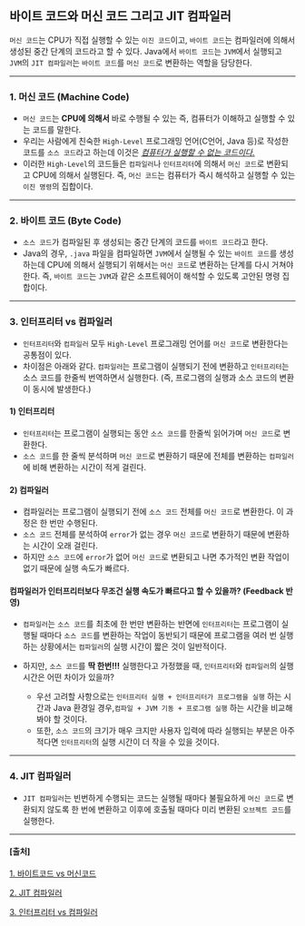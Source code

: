 ## 바이트 코드와 머신 코드 그리고 JIT 컴파일러

`머신 코드`는 CPU가 직접 실행할 수 있는 `이진 코드`이고, `바이트 코드`는 컴파일러에 의해서 생성된 중간 단계의 코드라고 할 수 있다. Java에서 `바이트 코드`는 `JVM`에서 실행되고 `JVM`의 `JIT 컴파일러`는 `바이트 코드`를 `머신 코드`로 변환하는 역할을 담당한다.

---

### 1. 머신 코드 (Machine Code)

- `머신 코드`는 **CPU에 의해서** 바로 수행될 수 있는 즉, 컴퓨터가 이해하고 실행할 수 있는 코드를 말한다.
- 우리는 사람에게 친숙한 `High-Level` 프로그래밍 언어(C언어, Java 등)로 작성한 코드를 `소스 코드`라고 하는데 이것은 <u>*컴퓨터가 실행할 수 없는 코드이다.*</u>
- 이러한 `High-Level`의 코드들은 `컴파일러`나 `인터프리터`에 의해서 `머신 코드`로 변환되고 CPU에 의해서 실행된다. 즉, `머신 코드`는 컴퓨터가 즉시 해석하고 실행할 수 있는 `이진 명령`의 집합이다.

---

### 2. 바이트 코드 (Byte Code)

- `소스 코드`가 컴파일된 후 생성되는 중간 단계의 코드를 `바이트 코드`라고 한다. 
- Java의 경우, `.java` 파일을 컴파일하면 `JVM`에서 실행될 수 있는 `바이트 코드`를 생성하는데 CPU에 의해서 실행되기 위해서는 `머신 코드`로 변환하는 단계를 다시 거쳐야 한다. 즉,  `바이트 코드`는 `JVM`과 같은 소프트웨어이 해석할 수 있도록 고안된 명령 집합이다.

---

### 3. 인터프리터 vs 컴파일러

- `인터프리터`와 `컴파일러` 모두 `High-Level` 프로그래밍 언어를 `머신 코드`로 변환한다는 공통점이 있다. 
- 차이점은 아래와 같다. `컴파일러`는 프로그램이 실행되기 전에 변환하고 `인터프리터`는 소스 코드를 한줄씩 번역하면서 실행한다. (즉, 프로그램의 실행과 소스 코드의 변환이 동시에 발생한다.)



#### 1) 인터프리터

- `인터프리터`는 프로그램이 실행되는 동안 `소스 코드`를 한줄씩 읽어가며 `머신 코드`로 변환한다.
- `소스 코드`를 한 줄씩 분석하며 `머신 코드`로 변환하기 때문에 전체를 변환하는 `컴파일러`에 비해 변환하는 시간이 적게 걸린다.



#### 2) 컴파일러

- 컴파일러는 프로그램이 실행되기 전에 `소스 코드` 전체를 `머신 코드`로 변환한다. 이 과정은 한 번만 수행된다.
- `소스 코드` 전체를 분석하여 `error`가 없는 경우 `머신 코드`로 변환하기 때문에 변환하는 시간이 오래 걸린다.
- 하지만 `소스 코드`에 `error`가 없어 `머신 코드`로 변환되고 나면 추가적인 변환 작업이 없기 때문에 실행 속도가 빠르다.



#### 컴파일러가 인터프리터보다 무조건 실행 속도가 빠르다고 할 수 있을까? (Feedback 반영)

- `컴파일러`는 `소스 코드`를 최초에 한 번만 변환하는 반면에 `인터프리터`는 프로그램이 실행될 때마다 `소스 코드`를 변환하는 작업이 동반되기 때문에 프로그램을 여러 번 실행하는 상황에서는 `컴파일러`의 실행 시간이 짧은 것이 일반적이다.

- 하지만,  `소스 코드`를 **딱 한번!!!** 실행한다고 가정했을 때, `인터프리터`와 `컴파일러`의 실행 시간은 어떤 차이가 있을까?
  - 우선 고려할 사항으로는 `인터프리터 실행 + 인터프리터가 프로그램을 실행` 하는 시간과 Java 환경일 경우,`컴파일 + JVM 기동 + 프로그램 실행` 하는 시간을 비교해봐야 할 것이다.
  - 또한, `소스 코드`의 크기가 매우 크지만 사용자 입력에 따라 실행되는 부분은 아주 적다면 `인터프리터`의 실행 시간이 더 작을 수 있을 것이다.

---

### 4. JIT 컴파일러

- `JIT 컴파일러`는 빈번하게 수행되는 코드는 실행될 때마다 불필요하게 `머신 코드`로 변환되지 않도록 한 번에 변환하고 이후에 호출될 때마다 미리 변환된 `오브젝트 코드`를 실행한다.

---

#### [출처]

[1. 바이트코드 vs 머신코드](https://www.konfinity.com/7-differences-between-byte-code-and-machine-code)

[2. JIT 컴파일러](https://www.freecodecamp.org/news/just-in-time-compilation-explained/)

[3. 인터프리터 vs 컴파일러](https://www.guru99.com/difference-compiler-vs-interpreter.html)

